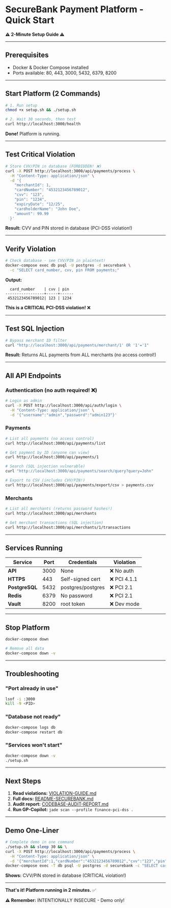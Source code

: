 # SecureBank Payment Platform - Quick Start

**⚠️ 2-Minute Setup Guide ⚠️**

---

## Prerequisites

- Docker & Docker Compose installed
- Ports available: 80, 443, 3000, 5432, 6379, 8200

---

## Start Platform (2 Commands)

```bash
# 1. Run setup
chmod +x setup.sh && ./setup.sh

# 2. Wait 30 seconds, then test
curl http://localhost:3000/health
```

**Done!** Platform is running.

---

## Test Critical Violation

```bash
# Store CVV/PIN in database (FORBIDDEN! ❌)
curl -X POST http://localhost:3000/api/payments/process \
  -H "Content-Type: application/json" \
  -d '{
    "merchantId": 1,
    "cardNumber": "4532123456789012",
    "cvv": "123",
    "pin": "1234",
    "expiryDate": "12/25",
    "cardholderName": "John Doe",
    "amount": 99.99
  }'
```

**Result:** CVV and PIN stored in database (PCI-DSS violation!)

---

## Verify Violation

```bash
# Check database - see CVV/PIN in plaintext!
docker-compose exec db psql -U postgres -d securebank \
  -c "SELECT card_number, cvv, pin FROM payments;"
```

**Output:**
```
  card_number    | cvv | pin
-----------------+-----+------
 4532123456789012| 123 | 1234
```

**This is a CRITICAL PCI-DSS violation!** ❌

---

## Test SQL Injection

```bash
# Bypass merchant ID filter
curl "http://localhost:3000/api/payments/merchant/1' OR '1'='1"
```

**Result:** Returns ALL payments from ALL merchants (no access control!)

---

## All API Endpoints

### Authentication (no auth required! ❌)
```bash
# Login as admin
curl -X POST http://localhost:3000/api/auth/login \
  -H "Content-Type: application/json" \
  -d '{"username":"admin","password":"admin123"}'
```

### Payments
```bash
# List all payments (no access control)
curl http://localhost:3000/api/payments/list

# Get payment by ID (anyone can view)
curl http://localhost:3000/api/payments/1

# Search (SQL injection vulnerable)
curl "http://localhost:3000/api/payments/search/query?query=John"

# Export to CSV (includes CVV/PIN!)
curl http://localhost:3000/api/payments/export/csv > payments.csv
```

### Merchants
```bash
# List all merchants (returns password hashes!)
curl http://localhost:3000/api/merchants

# Get merchant transactions (SQL injection)
curl http://localhost:3000/api/merchants/1/transactions
```

---

## Services Running

| Service | Port | Credentials | Violation |
|---------|------|-------------|-----------|
| **API** | 3000 | None | ❌ No auth |
| **HTTPS** | 443 | Self-signed cert | ❌ PCI 4.1.1 |
| **PostgreSQL** | 5432 | postgres/postgres | ❌ PCI 2.1 |
| **Redis** | 6379 | No password | ❌ PCI 2.1 |
| **Vault** | 8200 | root token | ❌ Dev mode |

---

## Stop Platform

```bash
docker-compose down

# Remove all data
docker-compose down -v
```

---

## Troubleshooting

### "Port already in use"
```bash
lsof -i :3000
kill -9 <PID>
```

### "Database not ready"
```bash
docker-compose logs db
docker-compose restart db
```

### "Services won't start"
```bash
docker-compose down -v
./setup.sh
```

---

## Next Steps

1. **Read violations:** [VIOLATION-GUIDE.md](VIOLATION-GUIDE.md)
2. **Full docs:** [README-SECUREBANK.md](README-SECUREBANK.md)
3. **Audit report:** [CODEBASE-AUDIT-REPORT.md](CODEBASE-AUDIT-REPORT.md)
4. **Run GP-Copilot:** `jade scan --profile finance-pci-dss .`

---

## Demo One-Liner

```bash
# Complete demo in one command
./setup.sh && sleep 30 && \
curl -X POST http://localhost:3000/api/payments/process \
  -H "Content-Type: application/json" \
  -d '{"merchantId":1,"cardNumber":"4532123456789012","cvv":"123","pin":"1234","expiryDate":"12/25","cardholderName":"John Doe","amount":99.99}' && \
docker-compose exec -T db psql -U postgres -d securebank -c "SELECT card_number, cvv, pin FROM payments;"
```

**Shows:** CVV/PIN stored in database (CRITICAL violation!)

---

**That's it! Platform running in 2 minutes.** ✅

**⚠️ Remember:** INTENTIONALLY INSECURE - Demo only!